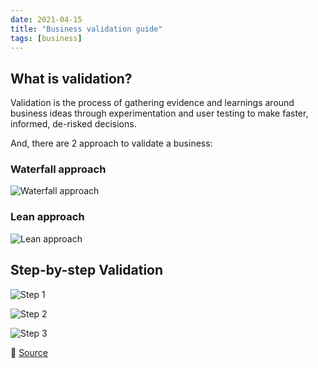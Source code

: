 ```yaml
---
date: 2021-04-15
title: "Business validation guide"
tags: [business]
---
```


## What is validation?

Validation is the process of gathering evidence and learnings around business ideas through experimentation and user testing to make faster, informed, de-risked decisions.

And, there are 2 approach to validate a business:

### Waterfall approach

![Waterfall approach](https://i.imgur.com/08kLmHo.png)

### Lean approach

![Lean approach](https://i.imgur.com/VsGjXwa.png)

## Step-by-step Validation

![Step 1](https://i.imgur.com/sC96RVq.png)

![Step 2](https://i.imgur.com/AYL42OP.png)

![Step 3](https://i.imgur.com/5bDEZbn.png)

🚀 [Source](https://info.boardofinnovation.com/hubfs/Validation%20Guide%20compressed.pdf)